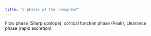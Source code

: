 ```yaml
---
title: "3 phases of the renogram?"
---
```

Flow phase (Sharp upslope), cortical function phase (Peak), clearance phase (rapid excretion)

